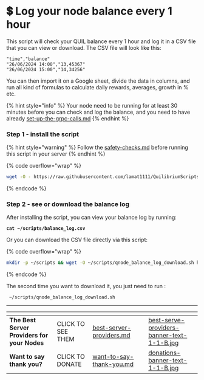 # 💲 Log your node balance every 1 hour

This script will check your QUIL balance every 1 hour and log it in a CSV file that you can view or download. The CSV file will look like this:

```
"time","balance"
"26/06/2024 14:00","13,45367"
"26/06/2024 15:00","14,34256"
```

You can then import it on a Google sheet, divide the data in columns, and run all kind of formulas to calculate daily rewards, averages, growth in % etc.

{% hint style="info" %}
Your node need to be running for at least 30 minutes before you can check and log the balance, and you need to have already [set-up-the-grpc-calls.md](../../set-up-the-grpc-calls.md "mention")
{% endhint %}

### Step 1 - install the script

{% hint style="warning" %}
Follow the [safety-checks.md](../../safety-checks.md "mention") before running this script in your server
{% endhint %}

{% code overflow="wrap" %}
```bash
wget -O - https://raw.githubusercontent.com/lamat1111/QuilibriumScripts/main/tools/qnode_balance_checker_installer.sh | sh
```
{% endcode %}

### Step 2 - see or download the balance log

After installing the script, you can view your balance log by running:

<pre class="language-bash"><code class="lang-bash"><strong>cat ~/scripts/balance_log.csv
</strong></code></pre>

Or you can download the CSV file directly via this script:

{% code overflow="wrap" %}
```bash
mkdir -p ~/scripts && wget -O ~/scripts/qnode_balance_log_download.sh https://raw.githubusercontent.com/lamat1111/QuilibriumScripts/main/tools/qnode_balance_log_download.sh && chmod +x ~/scripts/qnode_balance_log_download.sh && ~/scripts/qnode_balance_log_download.sh
```
{% endcode %}

The second time you want to download it, you just need to run :

```
 ~/scripts/qnode_balance_log_download.sh
```

***

<table data-card-size="large" data-column-title-hidden data-view="cards" data-full-width="false"><thead><tr><th></th><th></th><th data-hidden data-card-target data-type="content-ref"></th><th data-hidden></th><th data-hidden data-card-cover data-type="files"></th></tr></thead><tbody><tr><td><strong>The Best Server Providers for your Nodes</strong></td><td>CLICK TO SEE THEM</td><td><a href="../../best-server-providers.md">best-server-providers.md</a></td><td></td><td><a href="../../.gitbook/assets/best-serve-providers-banner-text-1-1-B.jpg">best-serve-providers-banner-text-1-1-B.jpg</a></td></tr><tr><td><strong>Want to say thank you?</strong></td><td>CLICK TO DONATE</td><td><a href="../../want-to-say-thank-you.md">want-to-say-thank-you.md</a></td><td></td><td><a href="../../.gitbook/assets/donations-banner-text-1-1-B.jpg">donations-banner-text-1-1-B.jpg</a></td></tr></tbody></table>
